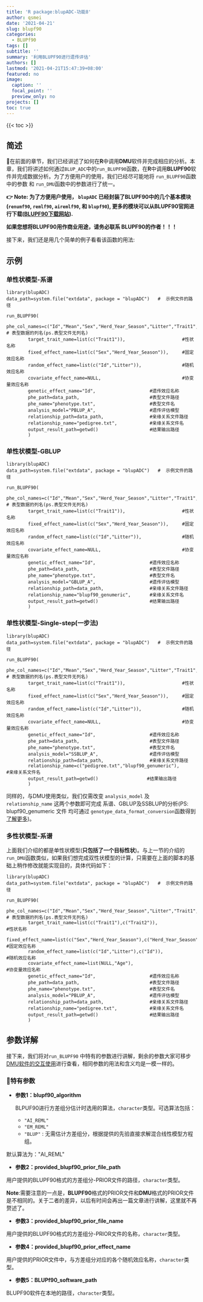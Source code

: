 ```yaml
---
title: 'R package:blupADC-功能8'
author: qsmei
date: '2021-04-21'
slug: blupf90
categories:
  - BLUPf90
tags: []
subtitle: ''
summary: '利用BLUPF90进行遗传评估'
authors: []
lastmod: '2021-04-21T15:47:39+08:00'
featured: no
image:
  caption: ''
  focal_point: ''
  preview_only: no
projects: []
toc: true
---
```


{{< toc >}} 

## 简述

👻在前面的章节，我们已经讲述了如何在**R**中调用**DMU**软件并完成相应的分析。本章，我们将讲述如何通过`BLUP_ADC`中的`run_BLUPF90`函数，在**R**中调用**BLUPF90**软件并完成数据分析。为了方便用户的使用，我们已经尽可能地将 `run_BLUPF90`函数中的参数 和 `run_DMU`函数中的参数进行了统一。

**👉 Note:  为了方便用户使用， `blupADC` 已经封装了BLUPF90中的几个基本模块(`renumf90`, `remlf90`, `airemlf90`, 和 `blupf90`), 更多的模块可以从BLUPF90官网进行下载([BLUPF90下载网站](http://nce.ads.uga.edu/html/projects/programs/)).** 

**如果您想将BLUPF90用作商业用途，请务必联系 BLUPF90的作者！！！**

接下来，我们还是用几个简单的例子看看该函数的用法:

## 示例

### **单性状模型-系谱**

``` {.r}
library(blupADC)
data_path=system.file("extdata", package = "blupADC")   #  示例文件的路径
  
run_BLUPF90(
        phe_col_names=c("Id","Mean","Sex","Herd_Year_Season","Litter","Trait1","Trait2","Age"), # 表型数据的列名(ps.表型文件无列名)
        target_trait_name=list(c("Trait1")),                     #性状名称
        fixed_effect_name=list(c("Sex","Herd_Year_Season")),     #固定效应名称
        random_effect_name=list(c("Id","Litter")),               #随机效应名称
        covariate_effect_name=NULL,                              #协变量效应名称
        genetic_effect_name="Id",	                 #遗传效应名称 
        phe_path=data_path,                          #表型文件路径
        phe_name="phenotype.txt",                    #表型文件名
        analysis_model="PBLUP_A",                    #遗传评估模型
        relationship_path=data_path,                 #亲缘关系文件路径
        relationship_name="pedigree.txt",            #亲缘关系文件名
        output_result_path=getwd()                   #结果输出路径
        )
```

### **单性状模型-GBLUP**

``` {.r}
library(blupADC)
data_path=system.file("extdata", package = "blupADC")   #  示例文件的路径
  
run_BLUPF90(
        phe_col_names=c("Id","Mean","Sex","Herd_Year_Season","Litter","Trait1","Trait2","Age"), # 表型数据的列名(ps.表型文件无列名)
        target_trait_name=list(c("Trait1")),                     #性状名称
        fixed_effect_name=list(c("Sex","Herd_Year_Season")),     #固定效应名称
        random_effect_name=list(c("Id","Litter")),               #随机效应名称
        covariate_effect_name=NULL,                              #协变量效应名称
        genetic_effect_name="Id",	                 #遗传效应名称 
        phe_path=data_path,                          #表型文件路径
        phe_name="phenotype.txt",                    #表型文件名
        analysis_model="GBLUP_A",                    #遗传评估模型
        relationship_path=data_path,                 #亲缘关系文件路径
        relationship_name="blupf90_genumeric",       #亲缘关系文件名
        output_result_path=getwd()                   #结果输出路径
        )
```

### **单性状模型-Single-step(一步法)**

``` {.r}
library(blupADC)
data_path=system.file("extdata", package = "blupADC")   #  示例文件的路径
  
run_BLUPF90(
        phe_col_names=c("Id","Mean","Sex","Herd_Year_Season","Litter","Trait1","Trait2","Age"), # 表型数据的列名(ps.表型文件无列名)
        target_trait_name=list(c("Trait1")),                     #性状名称
        fixed_effect_name=list(c("Sex","Herd_Year_Season")),     #固定效应名称
        random_effect_name=list(c("Id","Litter")),               #随机效应名称
        covariate_effect_name=NULL,                              #协变量效应名称
        genetic_effect_name="Id",	                 #遗传效应名称 
        phe_path=data_path,                          #表型文件路径
        phe_name="phenotype.txt",                    #表型文件名
        analysis_model="SSBLUP_A",                   #遗传评估模型
        relationship_path=data_path,                 #亲缘关系文件路径
        relationship_name=c("pedigree.txt","blupf90_genumeric"),       #亲缘关系文件名
        output_result_path=getwd()                  #结果输出路径
        )  
```

同样的，与DMU使用类似，我们仅需改变 `analysis_model` 及 `relationship_name` 这两个参数即可完成 系谱、GBLUP及SSBLUP的分析(PS: blupf90_genumeric 文件 均可通过 `genotype_data_format_conversion`函数得到 [了解更多](https://qsmei.netlify.app/zh/post/2021-04-17-r-package-blup-adc-qc-imputaion/qc_imputation/))。

### **多性状模型-系谱**

上面我们介绍的都是单性状模型(**只包括了一个目标性状**)。与上一节的介绍的`run_DMU`函数类似，如果我们想完成双性状模型的计算，只需要在上面的脚本的基础上稍作修改就能实现目的，具体代码如下：

``` {.R}
library(blupADC)
data_path=system.file("extdata", package = "blupADC")   #  示例文件的路径
  
run_BLUPF90(
        phe_col_names=c("Id","Mean","Sex","Herd_Year_Season","Litter","Trait1","Trait2","Age"), # 表型数据的列名(ps.表型文件无列名)
        target_trait_name=list(c("Trait1"),c("Trait2")),                     #性状名称
        fixed_effect_name=list(c("Sex","Herd_Year_Season"),c("Herd_Year_Season")),     #固定效应名称
        random_effect_name=list(c("Id","Litter"),c("Id")),               #随机效应名称
        covariate_effect_name=list(NULL,"Age"),                              #协变量效应名称
        genetic_effect_name="Id",	                 #遗传效应名称 
        phe_path=data_path,                          #表型文件路径
        phe_name="phenotype.txt",                    #表型文件名
        analysis_model="PBLUP_A",                    #遗传评估模型
        relationship_path=data_path,                 #亲缘关系文件路径
        relationship_name="pedigree.txt",            #亲缘关系文件名
        output_result_path=getwd()                   #结果输出路径
        ) 
```



## 参数详解

接下来，我们将对`run_BLUPF90` 中特有的参数进行讲解，剩余的参数大家可移步[DMU软件的交互使用](https://qsmei.netlify.app/zh/post/2021-04-20-r-package-blup-adc-run-dmu/run_dmu/)进行查看，相同参数的用法和含义均是一模一样的。

### 💫特有参数

- **参数1：blupf90_algorithm**

  BLPUF90进行方差组分估计时选用的算法，`character`类型。可选算法包括：

  -   `"AI_REML"`
  -   `"EM_REML"`
  -   `"BLUP"` : 无需估计方差组分，根据提供的先验直接求解混合线性模型方程组。

默认算法为："AI_REML"

-   **参数2：provided_blupf90_prior_file_path**

用户提供的BLUPF90格式的方差组分-PRIOR文件的路径，`character`类型。

**Note**:需要注意的一点是，**BLUPF90**格式的PRIOR文件和**DMU**格式的PRIOR文件是不相同的。关于二者的差异，以后有时间会再出一篇文章进行讲解，这里就不再赘述了。

-   **参数3：provided_blupf90_prior_file_name**

用户提供的BLUPF90格式的方差组分-PRIOR文件的名称，`character`类型。

-   **参数4：provided_blupf90_prior_effect_name**

用户提供的PRIOR文件中，与方差组分对应的各个随机效应名称，`character`类型。

-   **参数5：BLUPf90_software_path**

BLUPF90软件在本地的路径，`character`类型。

